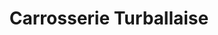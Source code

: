 ---
title: "Carrosserie Turballaise"
url: /la-turballe/carrosserie-turballaise/
shop: réparation de voitures
---